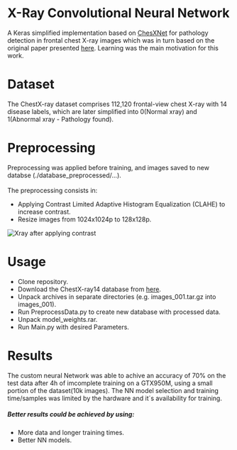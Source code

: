 # X-Ray Convolutional Neural Network
A Keras simplified implementation based on [ChesXNet](https://github.com/zoogzog/chexnet) for pathology detection in frontal chest X-ray images which was in turn based on the original paper presented [here](https://stanfordmlgroup.github.io/projects/chexnet/). 
Learning was the main motivation for this work.



# Dataset
The ChestX-ray dataset comprises 112,120 frontal-view chest X-ray with 14 disease labels, which are later simplified into 0(Normal xray) and 1(Abnormal xray - Pathology found).



# Preprocessing
Preprocessing was applied before training, and images saved to new databse (./database_preprocessed/...).
<br><br>
The preprocessing consists in:
  * Applying Contrast Limited Adaptive Histogram Equalization (CLAHE) to increase contrast.
  * Resize images from 1024x1024p to 128x128p.
  
  
![Xray after applying contrast](https://i.imgur.com/Z9aIY77.png)



# Usage
  * Clone repository.
  * Download the ChestX-ray14 database from [here](https://nihcc.app.box.com/v/ChestXray-NIHCC/folder/37178474737).
  * Unpack archives in separate directories (e.g. images_001.tar.gz into images_001).
  * Run PreprocessData.py to create new database with processed data.
  * Unpack model_weights.rar.
  * Run Main.py with desired Parameters.
  
# Results
The custom neural Network was able to achive an accuracy of 70% on the test data after 4h of imcomplete training on a GTX950M, using a small portion of the dataset(10k images). The NN model selection and training time/samples was limited by the hardware and it´s availability for training.
##### Better results could be achieved by using:
  * More data and longer training times.
  * Better NN models.
